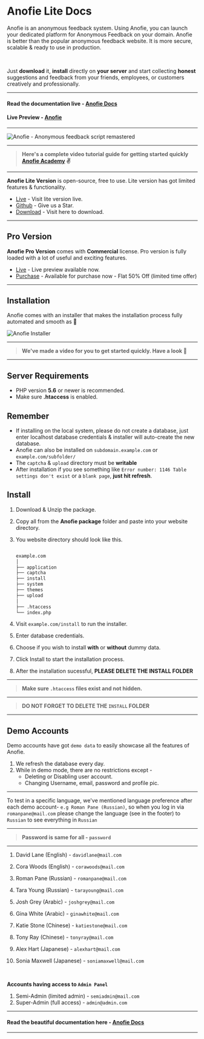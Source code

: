 # Anofie Lite Docs

Anofie is an anonymous feedback system. Using Anofie, you can launch your dedicated platform for Anonymous Feedback on your domain. Anofie is better than the popular anonymous feedback website. It is more secure, scalable & ready to use in production. 

<br>

Just **download** it, **install** directly on **your server** and start collecting **honest** suggestions and feedback from your friends, employees, or customers creatively and professionally.

---

#### Read the documentation live - [Anofie Docs](https://anofie-docs.classiebit.com)

#### Live Preview - [Anofie](https://anofie.classiebit.com)

---

![Anofie - Anonymous feedback script remastered](https://anofie-docs.classiebit.com/images/anofie-docs-banner-1.jpg "Anofie - Anonymous feedback script remastered")

---

> **Here's a complete video tutorial guide for getting started quickly [Anofie Academy](https://classiebit.com/academy/anofie/getting-started) ✌️**

---

**Anofie Lite Version** is open-source, free to use. Lite version has got limited features & functionality.

+ [Live](https://anofie.classiebit.com) - Visit lite version live.
+ [Github](https://github.com/classiebit/anofie) - Give us a Star.
+ [Download](https://classiebit.com/anofie) - Visit here to download.

---

## Pro Version

**Anofie Pro Version** comes with **Commercial** license. Pro version is fully loaded with a lot of useful and exciting features.

+ [Live](https://anofie.com) - Live preview available now.
+ [Purchase](https://classiebit.com/anofie-pro) - Available for purchase now - Flat 50% Off (limited time offer)

---

## Installation

Anofie comes with an installer that makes the installation process fully automated and smooth as 🍻


![Anofie Installer](https://anofie-docs.classiebit.com/images/installer-lite-1.jpg "Anofie Installer Screenshot")


---

> **We've made a video for you to get started quickly. Have a look 💪**

---

## Server Requirements

* PHP version **5.6** or newer is recommended.
* Make sure **.htaccess** is enabled.


## Remember

* If installing on the local system, please do not create a database, just enter localhost database credentials & installer will auto-create the new database.
* Anofie can also be installed on `subdomain.example.com` or `example.com/subfolder/`
* The `captcha` & `upload` directory must be **writable**
* After installation if you see something like `Error number: 1146 Table settings don't exist` or a `blank page`, **just hit refresh**.


## Install

1. Download & Unzip the package.
2. Copy all from the **Anofie package** folder and paste into your website directory.
3. You website directory should look like this.

    ```bash

    example.com
    │
    ├── application
    ├── captcha
    ├── install
    ├── system
    ├── themes
    ├── upload
    │
    ├── .htaccess
    └── index.php

    ```

4. Visit `example.com/install` to run the installer. 
5. Enter database credentials.
6. Choose if you wish to install **with** or **without** dummy data.
7. Click Install to start the installation process.
8. After the installation sucessful, **PLEASE DELETE THE INSTALL FOLDER**


---

> **Make sure `.htaccess` files exist and not hidden.**

---

> **DO NOT FORGET TO DELETE THE `INSTALL` FOLDER**

---

## Demo Accounts

Demo accounts have got `demo data` to easily showcase all the features of Anofie.

1. We refresh the database every day.
2. While in demo mode, there are no restrictions except -
    * Deleting or Disabling user account.
    * Changing Username, email, password and profile pic.

---

To test in a specific language, we've mentioned language preference after each demo account- 
`e.g Roman Pane (Russian)`, so when you log in via `romanpane@mail.com` please change the language (see in the footer) to `Russian` to see everything in `Russian`

---

> **Password is same for all - `password`**

---


1. David Lane (English)         - `davidlane@mail.com`
2. Cora Woods (English)         - `corawoods@mail.com`

3. Roman Pane (Russian)         - `romanpane@mail.com`
4. Tara Young (Russian)         - `tarayoung@mail.com`

5. Josh Grey (Arabic)           - `joshgrey@mail.com`
6. Gina White (Arabic)          - `ginawhite@mail.com`

7. Katie Stone (Chinese)        - `katiestone@mail.com`
8. Tony Ray (Chinese)           - `tonyray@mail.com`

9. Alex Hart (Japanese)         - `alexhart@mail.com`
10. Sonia Maxwell (Japanese)    - `soniamaxwell@mail.com`

<br>

**Accounts having access to `Admin Panel`**


1. Semi-Admin (limited admin)   - `semiadmin@mail.com`
2. Super-Admin (full access)    - `admin@admin.com`

---

#### Read the beautiful documentation here - [Anofie Docs](https://anofie-docs.classiebit.com)

---